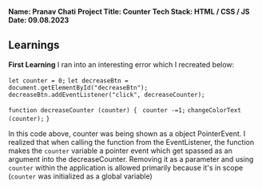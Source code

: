 **Name: Pranav Chati**
**Project Title: Counter**
**Tech Stack: HTML / CSS / JS**
**Date: 09.08.2023**

## Learnings
**First Learning**
I ran into an interesting error which I recreated below:

`let counter = 0;`
`let decreaseBtn = document.getElementById("decreaseBtn");`
`decreaseBtn.addEventListener("click", decreaseCounter);`

`function decreaseCounter (counter) { `
    `counter -=1;`
    `changeColorText (counter);`
`}`

In this code above, counter was being shown as a object PointerEvent. I realized that when calling the function from the EventListener, the function makes the `counter` variable a pointer event which get spassed as an argument into the decreaseCounter. Removing it as a parameter and using `counter` within the application is allowed primarily because it's in scope (`counter` was initialized as a global variable)